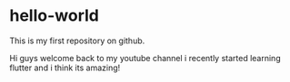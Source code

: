 # hello-world
This is my first repository on github. 

Hi guys welcome back to my youtube channel
i recently started learning flutter and i think its amazing!
